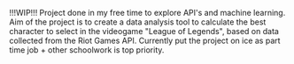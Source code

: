 !!!WIP!!!
Project done in my free time to explore API's and machine learning. Aim of the project is to create a data analysis tool to calculate the best character to select in the videogame "League of Legends", based on data collected from the Riot Games API.
Currently put the project on ice as part time job + other schoolwork is top priority.
